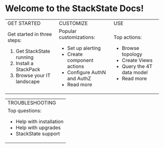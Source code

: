 # Welcome to the StackState Docs!

<table>
  <tbody>
    <tr>
      <td>GET STARTED</td>
      <td>CUSTOMIZE</td>
      <td>USE</td>
    </tr>
    <tr>
    <td>
    Get started in three steps:
      <ol>
        <li />Get StackState running
        <li />Install a StackPack
        <li />Browse your IT landscape<br />
      </ol>
    </td>
    <td>
    Popular customizations:
      <ul>
        <li />Set up alerting
        <li />Create component actions
        <li />Configure AuthN and AuthZ
        <li />Read more
      </ul>
    </td>
    <td>
    Top actions:
      <ul>
        <li />Browse topology
        <li />Create Views
        <li />Query the 4T data model
        <li />Read more
      </ul>
    </td>
    </tr>
    </tbody>
  </table>

<table>
  <tbody>
    <tr>
    <td>TROUBLESHOOTING</td>
    </tr>
    <tr>
    <td>
    Top questions:
    <ul>
      <li />Help with installation
      <li />Help with upgrades
      <li />StackState support
    </ul>
    </td>
    </tr>

  </tbody>
</table>

